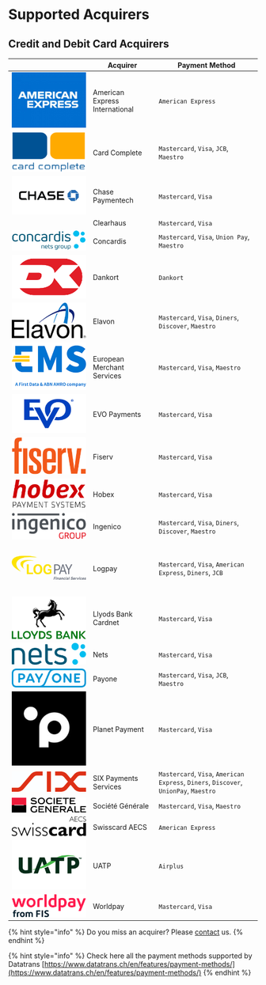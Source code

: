 # Supported Acquirers

## Credit and Debit Card Acquirers

<table><thead><tr><th width="150"> </th><th>Acquirer</th><th>Payment Method</th></tr></thead><tbody><tr><td><img src="../../.gitbook/assets/am_amex_06-700x525.jpg" alt="" data-size="line">         </td><td>American Express International</td><td><code>American Express</code></td></tr><tr><td><img src="../../.gitbook/assets/card complete_.svg" alt="" data-size="line"> </td><td>Card Complete</td><td><code>Mastercard</code>, <code>Visa</code>, <code>JCB</code>, <code>Maestro</code></td></tr><tr><td><img src="../../.gitbook/assets/chase.jpg" alt="" data-size="line"> </td><td>Chase Paymentech</td><td><code>Mastercard</code>, <code>Visa</code></td></tr><tr><td><img src="../../.gitbook/assets/2023-04-04 10_36_47-clearhaus-600x383.jpg (600×383).png" alt="" data-size="line"></td><td>Clearhaus</td><td><code>Mastercard</code>, <code>Visa</code></td></tr><tr><td><img src="../../.gitbook/assets/Concardis_logo.svg.png" alt="" data-size="line"> </td><td>Concardis</td><td><code>Mastercard</code>, <code>Visa</code>, <code>Union Pay</code>, <code>Maestro</code></td></tr><tr><td><img src="../../.gitbook/assets/Dankort.png" alt="" data-size="line"> </td><td>Dankort</td><td><code>Dankort</code></td></tr><tr><td><img src="../../.gitbook/assets/elavon.svg" alt="" data-size="line"> </td><td>Elavon</td><td><code>Mastercard</code>, <code>Visa</code>, <code>Diners</code>,  <code>Discover</code>, <code>Maestro</code></td></tr><tr><td><img src="../../.gitbook/assets/European-Merchant-Services-EMS-logo.png" alt="" data-size="line"> </td><td>European Merchant Services</td><td><code>Mastercard</code>, <code>Visa</code>, <code>Maestro</code></td></tr><tr><td><img src="../../.gitbook/assets/EVO_Only_Blue.jpg" alt="" data-size="line"> </td><td>EVO Payments</td><td><code>Mastercard</code>, <code>Visa</code></td></tr><tr><td><img src="../../.gitbook/assets/Fiserv_Logo.svg" alt="" data-size="line"> </td><td>Fiserv</td><td><code>Mastercard</code>, <code>Visa</code></td></tr><tr><td><img src="../../.gitbook/assets/hobex_logo_3.png" alt="" data-size="line"> </td><td>Hobex</td><td><code>Mastercard</code>, <code>Visa</code></td></tr><tr><td><img src="../../.gitbook/assets/Ingenicogroup_logo14.svg" alt="" data-size="line"> </td><td>Ingenico</td><td><code>Mastercard</code>, <code>Visa</code>, <code>Diners</code>,  <code>Discover</code>, <code>Maestro</code></td></tr><tr><td><img src="../../.gitbook/assets/LOGPAY_Financial_4c.jpg.l.jpg" alt="" data-size="line"> </td><td>Logpay</td><td><code>Mastercard</code>, <code>Visa</code>, <code>American Express</code>,  <code>Diners</code>, <code>JCB</code></td></tr><tr><td><img src="../../.gitbook/assets/2018_lloydsbank.png" alt="" data-size="line"> </td><td>Llyods Bank Cardnet</td><td><code>Mastercard</code>, <code>Visa</code></td></tr><tr><td><img src="../../.gitbook/assets/Nets_Logo_Pos_RGB.jpg" alt="" data-size="line"> </td><td>Nets</td><td><code>Mastercard</code>, <code>Visa</code></td></tr><tr><td><img src="../../.gitbook/assets/PAYONE_Logo_Blue_sRGB.svg" alt="" data-size="line"> </td><td>Payone</td><td><code>Mastercard</code>, <code>Visa</code>, <code>JCB</code>, <code>Maestro</code></td></tr><tr><td><img src="../../.gitbook/assets/1656676978254.jfif" alt="" data-size="line"></td><td>Planet Payment</td><td><code>Mastercard</code>, <code>Visa</code></td></tr><tr><td><img src="../../.gitbook/assets/six.png" alt="" data-size="line"> </td><td> SIX Payments Services</td><td><code>Mastercard</code>, <code>Visa</code>, <code>American Express</code>,  <code>Diners</code>,  <code>Discover</code>, <code>UnionPay</code>, <code>Maestro</code></td></tr><tr><td><img src="../../.gitbook/assets/2560px-Société_Générale.svg.png" alt="" data-size="line"> </td><td>Société Générale</td><td><code>Mastercard</code>, <code>Visa</code>, <code>Maestro</code></td></tr><tr><td><img src="../../.gitbook/assets/swisscard.svg" alt="" data-size="line"> </td><td>Swisscard AECS</td><td><code>American Express</code></td></tr><tr><td><img src="../../.gitbook/assets/uatp.svg" alt="" data-size="line"> </td><td>UATP</td><td><code>Airplus</code></td></tr><tr><td><img src="../../.gitbook/assets/Worldpay from FIS Logo Red High Resolution JPG.jpg" alt="" data-size="line"> </td><td>Worldpay</td><td><code>Mastercard</code>, <code>Visa</code></td></tr></tbody></table>

{% hint style="info" %}
Do you miss an acquirer? Please [contact](../../help/contact.md) us.&#x20;
{% endhint %}

{% hint style="info" %}
Check here all the payment methods supported by Datatrans [https://www.datatrans.ch/en/features/payment-methods/](https://www.datatrans.ch/en/features/payment-methods/)
{% endhint %}

